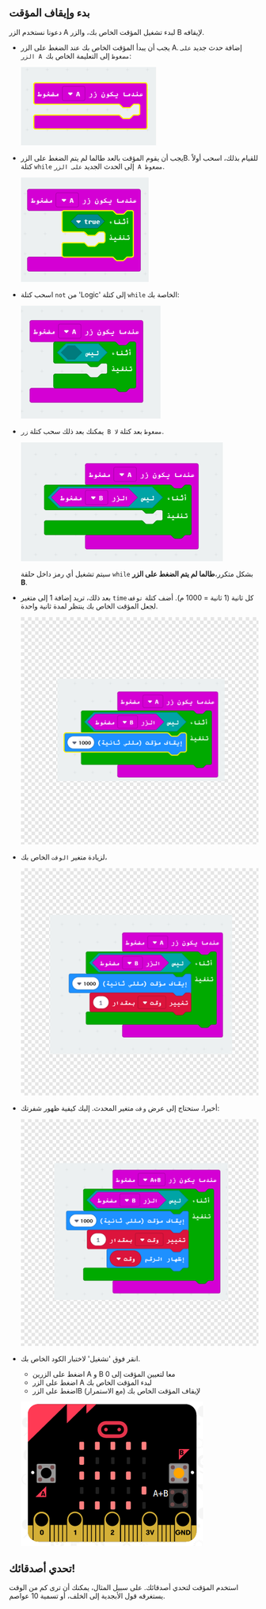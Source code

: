 ## بدء وإيقاف المؤقت

دعونا نستخدم الزر A لبدء تشغيل المؤقت الخاص بك، والزر B لإيقافه.

+ يجب أن يبدأ المؤقت الخاص بك عند الضغط على الزر A. إضافة حدث جديد `على الزر A مضغوط` إلى التعليمة الخاص بك:
    
    ![لقطة الشاشة](images/clock-a-pressed.png)

+ يجب أن يقوم المؤقت بالعد طالما لم يتم الضغط على الزرB. للقيام بذلك، اسحب أولاً كتلة `while` إلى الحدث الجديد `على الزر A مضغوط`.
    
    ![لقطة الشاشة](images/clock-while.png)

+ اسحب كتلة `not` من 'Logic' إلى كتلة `while` الخاصة بك:
    
    ![لقطة الشاشة](images/clock-not.png)

+ يمكنك بعد ذلك سحب كتلة `زر B مضغوط` بعد كتلة `لا`.
    
    ![لقطة الشاشة](images/clock-b-pressed.png)
    
    سيتم تشغيل أي رمز داخل حلقة `while` بشكل متكرر،**طالما لم يتم الضغط على الزر B**.

+ بعد ذلك، تريد إضافة 1 إلى متغير `time` كل ثانية (1 ثانية = 1000 م). أضف كتلة `توقف` لجعل المؤقت الخاص بك ينتظر لمدة ثانية واحدة.
    
    ![لقطة الشاشة](images/clock-pause.png)

+ لزيادة متغير `الوقت` الخاص بك،
    
    ![لقطة الشاشة](images/clock-change-time.png)

+ أخيرا، ستحتاج إلى عرض `وقت` متغير المحدث. إليك كيفية ظهور شفرتك:
    
    ![لقطة الشاشة](images/clock-update.png)

+ انقر فوق 'تشغيل' لاختبار الكود الخاص بك.
    
    + اضغط على الزرين A و B معا لتعيين المؤقت إلى 0
    + اضغط على الزر A لبدء المؤقت الخاص بك
    + اضغط على الزرB (مع الاستمرار) لإيقاف المؤقت الخاص بك 
    
    ![لقطة الشاشة](images/clock-test.png)

## تحدي أصدقائك!

استخدم المؤقت لتحدي أصدقائك. على سبيل المثال، يمكنك أن ترى كم من الوقت يستغرقه قول الأبجدية إلى الخلف، أو تسمية 10 عواصم.